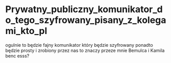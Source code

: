 # Prywatny_publiczny_komunikator_do_tego_szyfrowany_pisany_z_kolegami_kto_pl
ogulnie to będzie fajny komunikator który będzie szyfrowany ponadto będzie prosty i zrobiony przez nas to znaczy przeze mnie Bemulca i Kamila benc esss?
